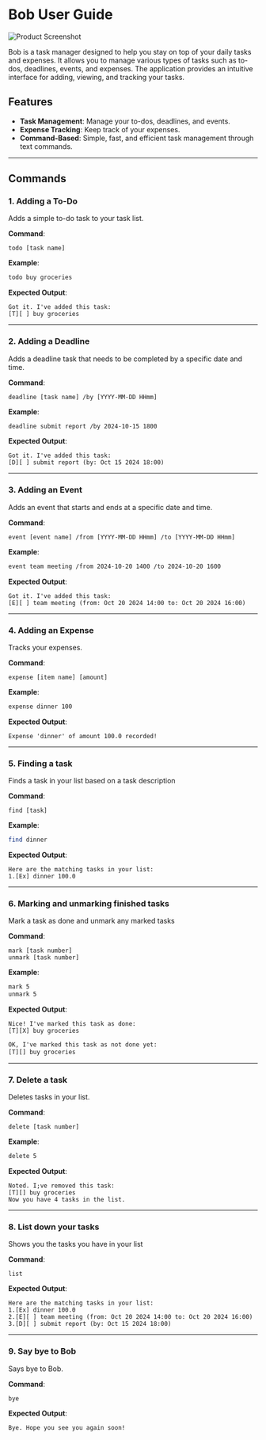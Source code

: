# Bob User Guide

![Product Screenshot](https://encrypted-tbn0.gstatic.com/images?q=tbn:ANd9GcQ3tRjKVo9vn_08c0G5kZIHmgFWl-DZDWbo8g&s)

Bob is a task manager designed to help you stay on top of your daily tasks and expenses. It allows you to manage
various types of tasks such as to-dos, deadlines, events, and expenses.
The application provides an intuitive interface for adding, viewing, and tracking your tasks.


## Features
- **Task Management**: Manage your to-dos, deadlines, and events.
- **Expense Tracking**: Keep track of your expenses.
- **Command-Based**: Simple, fast, and efficient task management through text commands.
---
## Commands

### 1. Adding a To-Do
Adds a simple to-do task to your task list.

**Command**:
```
todo [task name]
```

**Example**:
```bash
todo buy groceries
```

**Expected Output**:
```
Got it. I've added this task:
[T][ ] buy groceries
```
---
### 2. Adding a Deadline
Adds a deadline task that needs to be completed by a specific date and time.

**Command**:
```
deadline [task name] /by [YYYY-MM-DD HHmm]
```

**Example**:
```bash
deadline submit report /by 2024-10-15 1800
```

**Expected Output**:
```
Got it. I've added this task:
[D][ ] submit report (by: Oct 15 2024 18:00)
```
---
### 3. Adding an Event
Adds an event that starts and ends at a specific date and time.

**Command**:
```
event [event name] /from [YYYY-MM-DD HHmm] /to [YYYY-MM-DD HHmm]
```

**Example**:
```bash
event team meeting /from 2024-10-20 1400 /to 2024-10-20 1600
```

**Expected Output**:
```
Got it. I've added this task:
[E][ ] team meeting (from: Oct 20 2024 14:00 to: Oct 20 2024 16:00)
```
---
### 4. Adding an Expense
Tracks your expenses.

**Command**:
```
expense [item name] [amount]
```

**Example**:
```bash
expense dinner 100
```

**Expected Output**:
```
Expense 'dinner' of amount 100.0 recorded!
```
---
### 5. Finding a task
Finds a task in your list based on a task description

**Command**:
```
find [task]
```

**Example**:
```bash
find dinner
```

**Expected Output**:
```
Here are the matching tasks in your list:
1.[Ex] dinner 100.0
```
---
### 6. Marking and unmarking finished tasks
Mark a task as done and unmark any marked tasks

**Command**:
```
mark [task number]
unmark [task number]
```

**Example**:
```bash
mark 5
unmark 5
```

**Expected Output**:
```
Nice! I've marked this task as done:
[T][X] buy groceries
```
```dtd
OK, I've marked this task as not done yet:
[T][] buy groceries
```
---
### 7. Delete a task
Deletes tasks in your list.

**Command**:
```
delete [task number]
```

**Example**:
```bash
delete 5
```

**Expected Output**:
```
Noted. I;ve removed this task:
[T][] buy groceries
Now you have 4 tasks in the list.
```
---
### 8. List down your tasks
Shows you the tasks you have in your list

**Command**:
```
list
```



**Expected Output**:
```
Here are the matching tasks in your list:
1.[Ex] dinner 100.0
2.[E][ ] team meeting (from: Oct 20 2024 14:00 to: Oct 20 2024 16:00)
3.[D][ ] submit report (by: Oct 15 2024 18:00)
```
---
### 9. Say bye to Bob
Says bye to Bob.

**Command**:
```
bye
```

**Expected Output**:
```
Bye. Hope you see you again soon!
```

